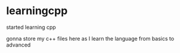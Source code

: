 # learningcpp
started learning cpp

gonna store my c++ files here as I learn the language from basics to advanced
